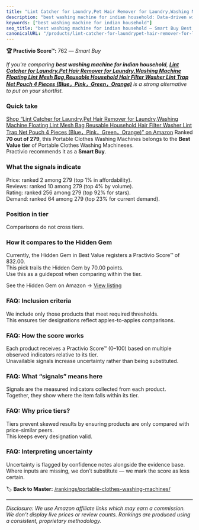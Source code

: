 ```yaml
---
title: "Lint Catcher for Laundry,Pet Hair Remover for Laundry,Washing Machine Floating Lint Mesh Bag,Reusable Household Hair Filter Washer Lint Trap Net Pouch 4 Pieces (Blue，Pink，Green，Orange)"
description: "best washing machine for indian household: Data-driven within Best Value ranking using the Practivio Score™. Positioned by quality, value, demand, findability,…"
keywords: ["best washing machine for indian household"]
seo_title: "best washing machine for indian household — Smart Buy Best Value (2025)"
canonicalURL: "/products/lint-catcher-for-laundrypet-hair-remover-for-laundrywashing-machine-floating-lint-mesh-bagreusable-household-hair-filter-washer-lint-trap-net-pouch-4-pieces-bluepinkgreenorange-B09B263Y8L/"
---
```


**🏆 Practivio Score™:** 762 — _Smart Buy_


*If you're comparing **best washing machine for indian household**, **[Lint Catcher for Laundry,Pet Hair Remover for Laundry,Washing Machine Floating Lint Mesh Bag,Reusable Household Hair Filter Washer Lint Trap Net Pouch 4 Pieces (Blue，Pink，Green，Orange)](https://www.amazon.com/dp/B09B263Y8L?tag=practivio-20)** is a strong alternative to put on your shortlist.*
### Quick take
[Shop “Lint Catcher for Laundry,Pet Hair Remover for Laundry,Washing Machine Floating Lint Mesh Bag,Reusable Household Hair Filter Washer Lint Trap Net Pouch 4 Pieces (Blue，Pink，Green，Orange)” on Amazon](https://www.amazon.com/dp/B09B263Y8L?tag=practivio-20)
Ranked **70 out of 279**, this Portable Clothes Washing Machines belongs to the **Best Value tier** of Portable Clothes Washing Machineses.  
Practivio recommends it as a **Smart Buy**.

### What the signals indicate
Price: ranked 2 among 279 (top 1% in affordability).  
Reviews: ranked 10 among 279 (top 4% by volume).  
Rating: ranked 256 among 279 (top 92% for stars).  
Demand: ranked 64 among 279 (top 23% for current demand).

### Position in tier
Comparisons do not cross tiers.

### How it compares to the Hidden Gem
Currently, the Hidden Gem in Best Value registers a Practivio Score™ of 832.00.  
This pick trails the Hidden Gem by 70.00 points.  
Use this as a guidepost when comparing within the tier.  

See the Hidden Gem on Amazon → [View listing](https://www.amazon.com/dp/B01N68XF0O?tag=practivio-20)

### FAQ: Inclusion criteria
We include only those products that meet required thresholds.  
This ensures tier designations reflect apples-to-apples comparisons.

### FAQ: How the score works
Each product receives a Practivio Score™ (0–100) based on multiple observed indicators relative to its tier.  
Unavailable signals increase uncertainty rather than being substituted.

### FAQ: What “signals” means here
Signals are the measured indicators collected from each product.  
Together, they show where the item falls within its tier.

### FAQ: Why price tiers?
Tiers prevent skewed results by ensuring products are only compared with price-similar peers.  
This keeps every designation valid.

### FAQ: Interpreting uncertainty
Uncertainty is flagged by confidence notes alongside the evidence base.  
Where inputs are missing, we don’t substitute — we mark the score as less certain.


🏷️ **Back to Master:** [/rankings/portable-clothes-washing-machines/](/rankings/portable-clothes-washing-machines/)

---
_Disclosure: We use Amazon affiliate links which may earn a commission. We don’t display live prices or review counts. Rankings are produced using a consistent, proprietary methodology._

